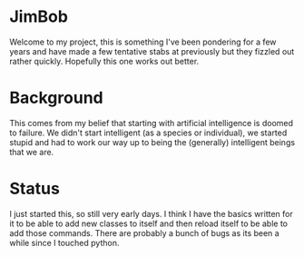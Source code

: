 # JimBob
Welcome to my project, this is something I've been pondering for a few years and have made a few tentative stabs at previously but they fizzled out rather quickly. Hopefully this one works out better. 

# Background
This comes from my belief that starting with artificial intelligence is doomed to failure. We didn't start intelligent (as a species or individual), we started stupid and had to work our way up to being the (generally) intelligent beings that we are.

# Status
I just started this, so still very early days. I think I have the basics written for it to be able to add new classes to itself and then reload itself to be able to add those commands. There are probably a bunch of bugs as its been a while since I touched python. 